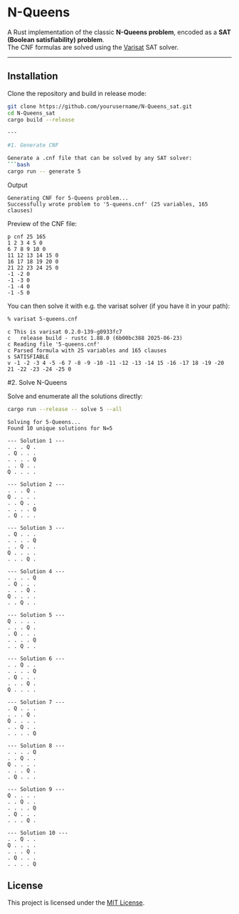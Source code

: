 # N-Queens

A Rust implementation of the classic **N-Queens problem**, encoded as a **SAT (Boolean satisfiability) problem**.  
The CNF formulas are solved using the [Varisat](https://github.com/jix/varisat) SAT solver.

---

## Installation

Clone the repository and build in release mode:

```bash
git clone https://github.com/yourusername/N-Queens_sat.git
cd N-Queens_sat
cargo build --release

---

#1. Generate CNF

Generate a .cnf file that can be solved by any SAT solver:
```bash
cargo run -- generate 5
```

Output
```text
Generating CNF for 5-Queens problem...
Successfully wrote problem to '5-queens.cnf' (25 variables, 165 clauses)
```

Preview of the CNF file:
```text
p cnf 25 165
1 2 3 4 5 0
6 7 8 9 10 0
11 12 13 14 15 0
16 17 18 19 20 0
21 22 23 24 25 0
-1 -2 0
-1 -3 0
-1 -4 0
-1 -5 0
```

You can then solve it with e.g. the varisat solver (if you have it in your path):
```bash
% varisat 5-queens.cnf
```
```text
c This is varisat 0.2.0-139-g0933fc7
c   release build - rustc 1.88.0 (6b00bc388 2025-06-23)
c Reading file '5-queens.cnf'
c Parsed formula with 25 variables and 165 clauses
s SATISFIABLE
v -1 -2 -3 4 -5 -6 7 -8 -9 -10 -11 -12 -13 -14 15 -16 -17 18 -19 -20 21 -22 -23 -24 -25 0
```

#2. Solve N-Queens

Solve and enumerate all the solutions directly:
```bash
cargo run --release -- solve 5 --all
```
```text
Solving for 5-Queens...
Found 10 unique solutions for N=5

--- Solution 1 ---
. . . Q .
. Q . . .
. . . . Q
. . Q . .
Q . . . .

--- Solution 2 ---
. . . Q .
Q . . . .
. . Q . .
. . . . Q
. Q . . .

--- Solution 3 ---
. Q . . .
. . . . Q
. . Q . .
Q . . . .
. . . Q .

--- Solution 4 ---
. . . . Q
. Q . . .
. . . Q .
Q . . . .
. . Q . .

--- Solution 5 ---
Q . . . .
. . . Q .
. Q . . .
. . . . Q
. . Q . .

--- Solution 6 ---
. . Q . .
. . . . Q
. Q . . .
. . . Q .
Q . . . .

--- Solution 7 ---
. Q . . .
. . . Q .
Q . . . .
. . Q . .
. . . . Q

--- Solution 8 ---
. . . . Q
. . Q . .
Q . . . .
. . . Q .
. Q . . .

--- Solution 9 ---
Q . . . .
. . Q . .
. . . . Q
. Q . . .
. . . Q .

--- Solution 10 ---
. . Q . .
Q . . . .
. . . Q .
. Q . . .
. . . . Q
```

## License

This project is licensed under the [MIT License](LICENSE).
